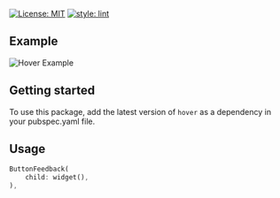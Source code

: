 
 [![License: MIT](https://img.shields.io/badge/License-MIT-yellow.svg)](https://opensource.org/licenses/MIT) [![style: lint](https://img.shields.io/badge/style-lint-4BC0F5.svg)](https://pub.dev/packages/lint) 

## Example

![Hover Example](https://user-images.githubusercontent.com/61724325/154295360-82b1937e-d169-4abc-bc90-b6530fe84f78.gif)

## Getting started

To use this package, add the latest version of `hover` as a dependency in your pubspec.yaml file.

## Usage

```dart
ButtonFeedback(
    child: widget(),
),
```

<!-- ## Additional information -->

